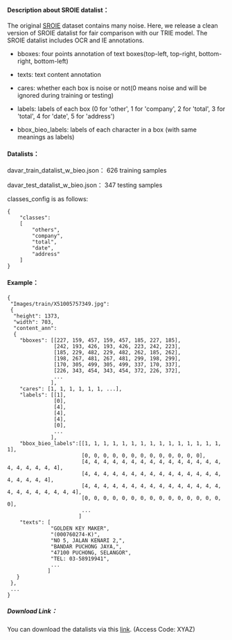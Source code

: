 #### Description about SROIE datalist：
The original [SROIE](https://rrc.cvc.uab.es/?ch=13&com=introduction) dataset contains many noise. Here, we release a clean version of SROIE datalist for fair comparison with our TRIE model.
The SROIE datalist includes OCR and IE annotations. 

- bboxes: four points annotation of text boxes(top-left, top-right, bottom-right, bottom-left)

- texts: text content annotation

- cares: whether each box is noise or not(0 means noise and will be ignored during training or testing)

- labels:  labels of each box (0 for 'other', 1 for 'company', 2 for 'total', 3 for 'total', 4 for 'date', 5 for 'address')

- bbox_bieo_labels: labels of each character in a box (with same meanings as labels)

  

#### Datalists：

 davar_train_datalist_w_bieo.json：  626 training samples

 davar_test_datalist_w_bieo.json：   347 testing samples

 classes_config is as follows:
```
{
	"classes":
	[
    	"others",
   		"company",
    	"total",
    	"date",
    	"address"
	]
}
```



#### Example：

	{
	 "Images/train/X51005757349.jpg": 
	 {
	  "height": 1373,
	  "width": 703,
	  "content_ann": 
	  {
	    "bboxes": [[227, 159, 457, 159, 457, 185, 227, 185], 
	               [242, 193, 426, 193, 426, 223, 242, 223], 
	               [185, 229, 482, 229, 482, 262, 185, 262], 
	               [198, 267, 481, 267, 481, 299, 198, 299], 
	               [170, 305, 499, 305, 499, 337, 170, 337], 
	               [226, 343, 454, 343, 454, 372, 226, 372], 
	               ...
	              ], 
		"cares": [1, 1, 1, 1, 1, 1, ...], 
		"labels": [[1], 
	               [0], 
	               [4], 
	               [4], 
	               [4], 
	               [0], 
	               ...
	              ],
	    "bbox_bieo_labels":[[1, 1, 1, 1, 1, 1, 1, 1, 1, 1, 1, 1, 1, 1, 1, 1], 
	                        [0, 0, 0, 0, 0, 0, 0, 0, 0, 0, 0, 0, 0], 
	                        [4, 4, 4, 4, 4, 4, 4, 4, 4, 4, 4, 4, 4, 4, 4, 4, 4, 4, 4, 4, 4], 
	                        [4, 4, 4, 4, 4, 4, 4, 4, 4, 4, 4, 4, 4, 4, 4, 4, 4, 4, 4, 4], 
	                        [4, 4, 4, 4, 4, 4, 4, 4, 4, 4, 4, 4, 4, 4, 4, 4, 4, 4, 4, 4, 4, 4, 4], 
	                        [0, 0, 0, 0, 0, 0, 0, 0, 0, 0, 0, 0, 0, 0, 0, 0], 
	                        ...
	                       ]
		"texts": [
	              "GOLDEN KEY MAKER",
	              "(000760274-K)",
	              "NO 5, JALAN KENARI 2,",
	              "BANDAR PUCHONG JAYA,",
	              "47100 PUCHONG, SELANGOR",
	              "TEL: 03-58919941",
	              ...
	             ]
	   }
	 },
	 ...
	}
	
	
##### Download Link： 

You can download the datalists via this [link](https://one.hikvision.com/#/link/O0DXYBPhlqpGQI7nmRFA). (Access Code: XYAZ)

